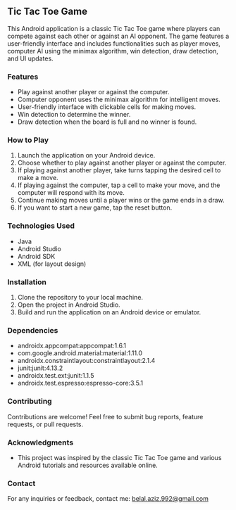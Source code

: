 ## Tic Tac Toe Game

This Android application is a classic Tic Tac Toe game where players can compete against each other or against an AI opponent. The game features a user-friendly interface and includes functionalities such as player moves, computer AI using the minimax algorithm, win detection, draw detection, and UI updates.

### Features
- Play against another player or against the computer.
- Computer opponent uses the minimax algorithm for intelligent moves.
- User-friendly interface with clickable cells for making moves.
- Win detection to determine the winner.
- Draw detection when the board is full and no winner is found.

### How to Play
1. Launch the application on your Android device.
2. Choose whether to play against another player or against the computer.
3. If playing against another player, take turns tapping the desired cell to make a move.
4. If playing against the computer, tap a cell to make your move, and the computer will respond with its move.
5. Continue making moves until a player wins or the game ends in a draw.
6. If you want to start a new game, tap the reset button.

### Technologies Used
- Java
- Android Studio
- Android SDK
- XML (for layout design)

### Installation
1. Clone the repository to your local machine.
2. Open the project in Android Studio.
3. Build and run the application on an Android device or emulator.

### Dependencies
- androidx.appcompat:appcompat:1.6.1
- com.google.android.material:material:1.11.0
- androidx.constraintlayout:constraintlayout:2.1.4
- junit:junit:4.13.2
- androidx.test.ext:junit:1.1.5
- androidx.test.espresso:espresso-core:3.5.1

### Contributing
Contributions are welcome! Feel free to submit bug reports, feature requests, or pull requests.

### Acknowledgments
- This project was inspired by the classic Tic Tac Toe game and various Android tutorials and resources available online.

### Contact
For any inquiries or feedback, contact me: belal.aziz.992@gmail.com
